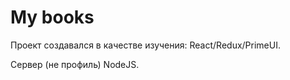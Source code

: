 # My books #

Проект создавался в качестве изучения: React/Redux/PrimeUI.

Сервер (не профиль) NodeJS.  
